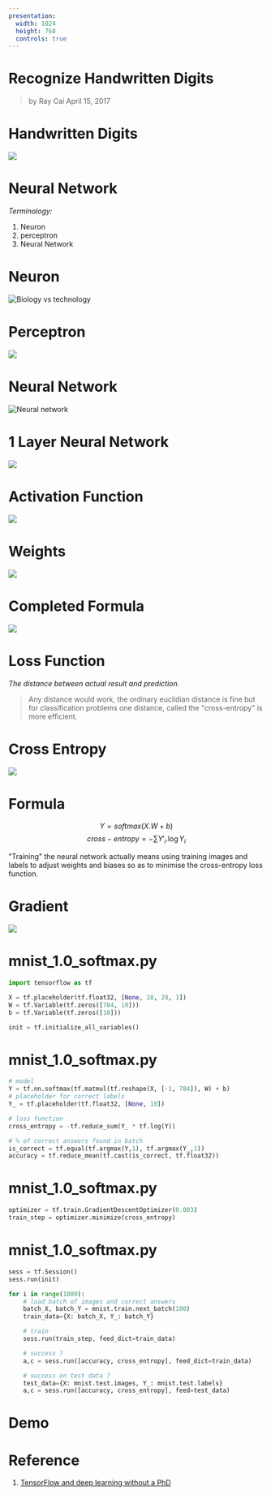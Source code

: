 ```yaml
---
presentation:
  width: 1024
  height: 768
  controls: true
---
```

<!-- slide -->
# Recognize Handwritten Digits

> by Ray Cai
> April 15, 2017

<!-- slide -->
# Handwritten Digits

![](figures/training-example-1.png)

<!-- slide -->
# Neural Network

*Terminology:*
1. Neuron
2. perceptron
3. Neural Network

<!-- slide -->
# Neuron

![Biology vs technology](figures/neuron.png)

<!-- slide -->
# Perceptron

![](figures/perceptron_node.png)

<!-- slide -->
# Neural Network

![Neural network](figures/ffnn.png)

<!-- slide -->
# 1 Layer Neural Network

![](figures/d5222c6e3d15770a.png)

<!-- slide -->
# Activation Function
![](figures/604a9797da2a48d7.png)

<!-- slide -->
# Weights
![](figures/21dabcf6d44e4d6f.png)

<!-- slide -->
# Completed Formula
![](figures/206327168bc85294.png)

<!-- slide -->
# Loss Function
*The distance between actual result and prediction.*

> Any distance would work, the ordinary euclidian distance is fine but for classification problems one distance, called the "cross-entropy" is more efficient.

<!-- slide -->
# Cross Entropy
![](figures/1d8fc59e6a674f1c.png)

<!-- slide -->
# Formula

$$ Y = softmax(X . W + b) $$
$$ cross-entropy = - \sum{Y'_i . \log{Y_i}} $$

"Training" the neural network actually means using training images and labels to adjust weights and biases so as to minimise the cross-entropy loss function.  

<!-- slide -->
# Gradient
![](figures/34e9e76c7715b719.png)

<!-- slide -->
# mnist_1.0_softmax.py
```python
import tensorflow as tf

X = tf.placeholder(tf.float32, [None, 28, 28, 1])
W = tf.Variable(tf.zeros([784, 10]))
b = tf.Variable(tf.zeros([10]))

init = tf.initialize_all_variables()
```

<!-- slide -->
# mnist_1.0_softmax.py
```python
# model
Y = tf.nn.softmax(tf.matmul(tf.reshape(X, [-1, 784]), W) + b)
# placeholder for correct labels
Y_ = tf.placeholder(tf.float32, [None, 10])

# loss function
cross_entropy = -tf.reduce_sum(Y_ * tf.log(Y))

# % of correct answers found in batch
is_correct = tf.equal(tf.argmax(Y,1), tf.argmax(Y_,1))
accuracy = tf.reduce_mean(tf.cast(is_correct, tf.float32))
```

<!-- slide -->
# mnist_1.0_softmax.py
```python
optimizer = tf.train.GradientDescentOptimizer(0.003)
train_step = optimizer.minimize(cross_entropy)
```

<!-- slide -->
# mnist_1.0_softmax.py
```python
sess = tf.Session()
sess.run(init)

for i in range(1000):
    # load batch of images and correct answers
    batch_X, batch_Y = mnist.train.next_batch(100)
    train_data={X: batch_X, Y_: batch_Y}

    # train
    sess.run(train_step, feed_dict=train_data)

    # success ?
    a,c = sess.run([accuracy, cross_entropy], feed_dict=train_data)

    # success on test data ?
    test_data={X: mnist.test.images, Y_: mnist.test.labels}
    a,c = sess.run([accuracy, cross_entropy], feed=test_data)
```

<!-- slide -->
# Demo

<!-- slide -->
# Reference
1. [TensorFlow and deep learning without a PhD](https://goo.gl/pHeXe7)

